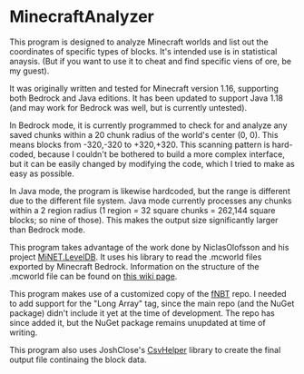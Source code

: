 # MinecraftAnalyzer

This program is designed to analyze Minecraft worlds and list out the coordinates of specific types of blocks. It's intended use is in statistical anaysis. (But if you want to use it to cheat and find specific viens of ore, be my guest).

It was originally written and tested for Minecraft version 1.16, supporting both Bedrock and Java editions. It has been updated to support Java 1.18 (and may work for Bedrock was well, but is currently untested).

In Bedrock mode, it is currently programmed to check for and analyze any saved chunks within a 20 chunk radius of the world's center (0, 0). This means blocks from -320,-320 to +320,+320. This scanning pattern is hard-coded, because I couldn't be bothered to build a more complex interface, but it can be easily changed by modifying the code, which I tried to make as easy as possible.

In Java mode, the program is likewise hardcoded, but the range is different due to the different file system. Java mode currently processes any chunks within a 2 region radius (1 region = 32 square chunks = 262,144 square blocks; so nine of those). This makes the output size significantly larger than Bedrock mode.

This program takes advantage of the work done by NiclasOlofsson and his project [MiNET.LevelDB](https://github.com/NiclasOlofsson/MiNET.LevelDB). It uses his library to read the .mcworld files exported by Minecraft Bedrock. Information on the structure of the .mcworld file can be found on [this wiki page](https://minecraft.gamepedia.com/Bedrock_Edition_level_format).

This program makes use of a customized copy of the [fNBT](https://github.com/mstefarov/fNbt) repo. I needed to add support for the "Long Array" tag, since the main repo (and the NuGet package) didn't include it yet at the time of development. The repo has since added it, but the NuGet package remains unupdated at time of writing.

This program also uses JoshClose's [CsvHelper](https://github.com/JoshClose/CsvHelper) library to create the final output file continaing the block data.
